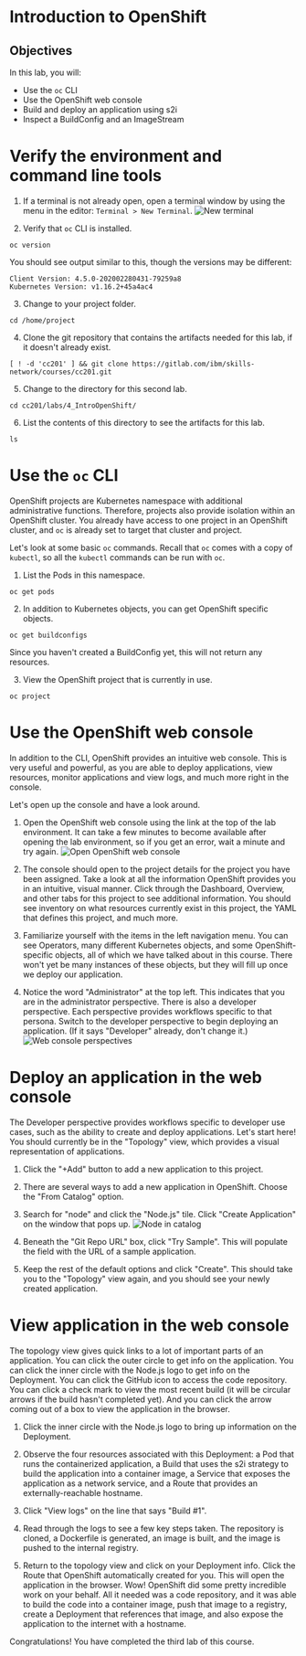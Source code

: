 # Introduction to OpenShift

## Objectives
In this lab, you will:
- Use the `oc` CLI
- Use the OpenShift web console
- Build and deploy an application using s2i
- Inspect a BuildConfig and an ImageStream

# Verify the environment and command line tools
1. If a terminal is not already open, open a terminal window by using the menu in the editor: `Terminal > New Terminal`.
![New terminal](images/new-terminal.png)

2. Verify that `oc` CLI is installed.
```
oc version
```
You should see output similar to this, though the versions may be different:
```
Client Version: 4.5.0-202002280431-79259a8
Kubernetes Version: v1.16.2+45a4ac4
```

3. Change to your project folder.
```
cd /home/project
```

4. Clone the git repository that contains the artifacts needed for this lab, if it doesn't already exist.
```
[ ! -d 'cc201' ] && git clone https://gitlab.com/ibm/skills-network/courses/cc201.git
```

5. Change to the directory for this second lab.
```
cd cc201/labs/4_IntroOpenShift/
```

6. List the contents of this directory to see the artifacts for this lab.
```
ls
```

# Use the `oc` CLI
OpenShift projects are Kubernetes namespace with additional administrative functions. Therefore, projects also provide isolation within an OpenShift cluster. You already have access to one project in an OpenShift cluster, and `oc` is already set to target that cluster and project.

Let's look at some basic `oc` commands. Recall that `oc` comes with a copy of `kubectl`, so all the `kubectl` commands can be run with `oc`.

1. List the Pods in this namespace.
```
oc get pods
```

2. In addition to Kubernetes objects, you can get OpenShift specific objects.
```
oc get buildconfigs
```
Since you haven't created a BuildConfig yet, this will not return any resources.

3. View the OpenShift project that is currently in use.
```
oc project
```

# Use the OpenShift web console
In addition to the CLI, OpenShift provides an intuitive web console. This is very useful and powerful, as you are able to deploy applications, view resources, monitor applications and view logs, and much more right in the console.

Let's open up the console and have a look around.

1. Open the OpenShift web console using the link at the top of the lab environment. It can take a few minutes to become available after opening the lab environment, so if you get an error, wait a minute and try again.
![Open OpenShift web console](images/open-web-console.png)

2. The console should open to the project details for the project you have been assigned. Take a look at all the information OpenShift provides you in an intuitive, visual manner. Click through the Dashboard, Overview, and other tabs for this project to see additional information. You should see inventory on what resources currently exist in this project, the YAML that defines this project, and much more.

3. Familiarize yourself with the items in the left navigation menu. You can see Operators, many different Kubernetes objects, and some OpenShift-specific objects, all of which we have talked about in this course. There won't yet be many instances of these objects, but they will fill up once we deploy our application.

4. Notice the word "Administrator" at the top left. This indicates that you are in the administrator perspective. There is also a developer perspective. Each perspective provides workflows specific to that persona. Switch to the developer perspective to begin deploying an application. (If it says "Developer" already, don't change it.)
![Web console perspectives](images/console-perspectives.png)

# Deploy an application in the web console
The Developer perspective provides workflows specific to developer use cases, such as the ability to create and deploy applications. Let's start here! You should currently be in the "Topology" view, which provides a visual representation of applications.

1. Click the "+Add" button to add a new application to this project.

2. There are several ways to add a new application in OpenShift. Choose the "From Catalog" option.

3. Search for "node" and click the "Node.js" tile. Click "Create Application" on the window that pops up.
![Node in catalog](images/node-in-catalog.png)

4. Beneath the "Git Repo URL" box, click "Try Sample". This will populate the field with the URL of a sample application.

5. Keep the rest of the default options and click "Create".
This should take you to the "Topology" view again, and you should see your newly created application.

# View application in the web console
The topology view gives quick links to a lot of important parts of an application. You can click the outer circle to get info on the application. You can click the inner circle with the Node.js logo to get info on the Deployment. You can click the GitHub icon to access the code repository. You can click a check mark to view the most recent build (it will be circular arrows if the build hasn't completed yet). And you can click the arrow coming out of a box to view the application in the browser.

1. Click the inner circle with the Node.js logo to bring up information on the Deployment.

2. Observe the four resources associated with this Deployment: a Pod that runs the containerized application, a Build that uses the s2i strategy to build the application into a container image, a Service that exposes the application as a network service, and a Route that provides an externally-reachable hostname.

3. Click "View logs" on the line that says "Build #1".

4. Read through the logs to see a few key steps taken. The repository is cloned, a Dockerfile is generated, an image is built, and the image is pushed to the internal registry.

5. Return to the topology view and click on your Deployment info. Click the Route that OpenShift automatically created for you. This will open the application in the browser.
Wow! OpenShift did some pretty incredible work on your behalf. All it needed was a code repository, and it was able to build the code into a container image, push that image to a registry, create a Deployment that references that image, and also expose the application to the internet with a hostname.

Congratulations! You have completed the third lab of this course.
